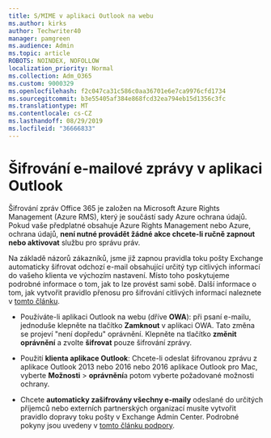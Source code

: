 ```yaml
---
title: S/MIME v aplikaci Outlook na webu
ms.author: kirks
author: Techwriter40
manager: pamgreen
ms.audience: Admin
ms.topic: article
ROBOTS: NOINDEX, NOFOLLOW
localization_priority: Normal
ms.collection: Adm_O365
ms.custom: 9000329
ms.openlocfilehash: f2c047ca31c586c0aa36701e6e7ca9976cfd1734
ms.sourcegitcommit: b3e55405af384e868fcd32ea794eb15d1356c3fc
ms.translationtype: MT
ms.contentlocale: cs-CZ
ms.lasthandoff: 08/29/2019
ms.locfileid: "36666833"
---
```

# <a name="encrypt-email-messages-in-outlook"></a>Šifrování e-mailové zprávy v aplikaci Outlook

Šifrování zpráv Office 365 je založen na Microsoft Azure Rights Management (Azure RMS), který je součástí sady Azure ochrana údajů. Pokud vaše předplatné obsahuje Azure Rights Management nebo Azure, ochrana údajů, **není nutné provádět žádné akce chcete-li ručně zapnout nebo aktivovat** službu pro správu práv.

Na základě názorů zákazníků, jsme již zapnou pravidla toku pošty Exchange automaticky šifrovat odchozí e-mail obsahující určitý typ citlivých informací do vašeho klienta ve výchozím nastavení. Místo toho poskytujeme podrobné informace o tom, jak to lze provést sami sobě. Další informace o tom, jak vytvořit pravidlo přenosu pro šifrování citlivých informací naleznete v [tomto článku](https://aka.ms/OmeEtr).

- Používáte-li aplikaci Outlook na webu (dříve **OWA**): při psaní e-mailu, jednoduše klepněte na tlačítko **Zamknout** v aplikaci OWA. Tato změna se projeví "není dopředu" oprávnění. Klepněte na tlačítko **změnit oprávnění** a zvolte **šifrovat** pouze šifrování zprávy.

- Použití **klienta aplikace Outlook**: Chcete-li odeslat šifrovanou zprávu z aplikace Outlook 2013 nebo 2016 nebo 2016 aplikace Outlook pro Mac, vyberte **Možnosti** > **oprávnění**a potom vyberte požadované možnosti ochrany.

- Chcete **automaticky zašifrovány všechny e-maily** odeslané do určitých příjemců nebo externích partnerských organizací musíte vytvořit pravidlo dopravy toku pošty v Exchange Admin Center. Podrobné pokyny jsou uvedeny v [tomto článku podpory](https://docs.microsoft.com/office365/securitycompliance/define-mail-flow-rules-to-encrypt-email#create-a-mail-flow-rule-to-encrypt-email-messages-with-the-new-ome-capabilities).

